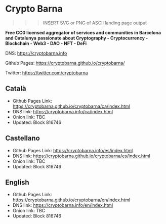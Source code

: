 # Crypto Barna

>>> INSERT SVG or PNG of ASCII landing page output 

**Free CC0 licensed aggregator of services and communities in Barcelona and Catalunya**
**passionate about Cryptography - Cryptocurrency - Blockchain - Web3 - DAO - NFT - DeFi**

DNS: https://cryptobarna.info

Github Pages: https://cryptobarna.github.io/cryptobarna/

Twitter: https://twitter.com/cryptobarna
        
## Català 
- Github Pages Link: https://cryptobarna.github.io/cryptobarna/ca/index.html
- DNS link: https://cryptobarna.info/ca/index.html
- Onion link: TBC
- Updated: Block 816746 

## Castellano 
- Github Pages Link: https://cryptobarna.info/es/index.html
- DNS link: https://cryptobarna.github.io/cryptobarna/es/index.html
- Onion link: TBC
- Updated: Block 816746 

## English
- Github Pages Link: https://cryptobarna.github.io/cryptobarna/en/index.html
- DNS link: https://cryptobarna.info/en/index.html
- Onion link: TBC
- Updated: Block 816746 
